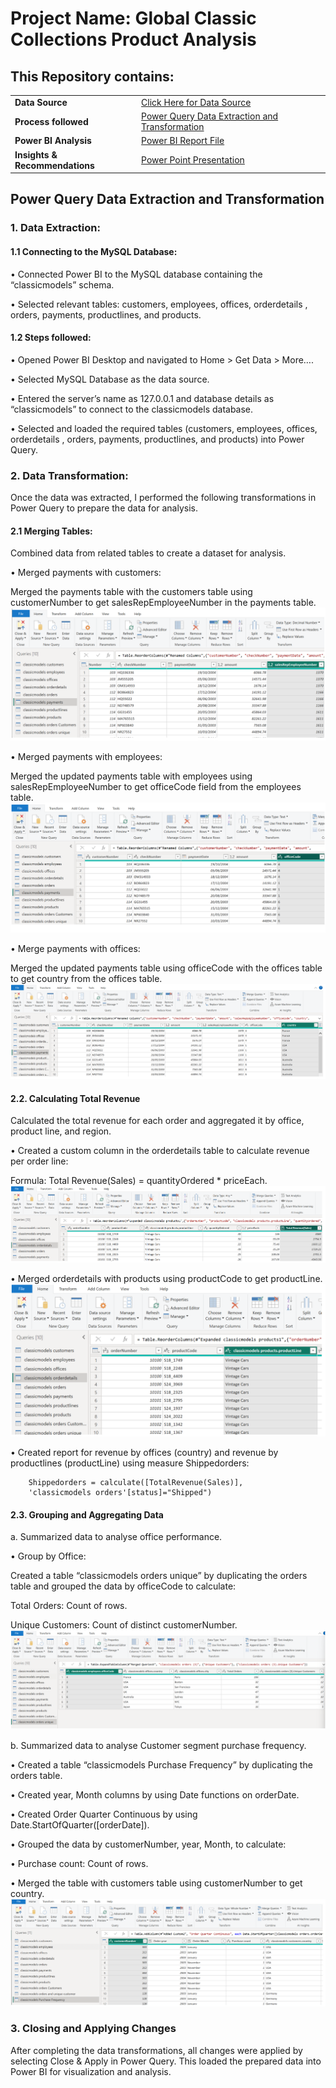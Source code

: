# **Project Name: Global Classic Collections Product Analysis**
## **This Repository contains:**

|                     |                                             |
|---------------------|---------------------------------------------|
| **Data Source**    | [Click Here for Data Source]()             |
| **Process followed** | [Power Query Data Extraction and Transformation](#power-query-data-extraction-and-transformation) |
| **Power BI Analysis** | [Power BI Report File]()                 |
| **Insights & Recommendations** | [Power Point Presentation]()    |




## **Power Query Data Extraction and Transformation**
### **1. Data Extraction:**
#### **1.1 Connecting to the MySQL Database:**
• Connected Power BI to the MySQL database containing the “classicmodels” schema.

• Selected relevant tables: customers, employees, offices, orderdetails , orders, payments, productlines, and products.

#### **1.2 Steps followed:**
• Opened Power BI Desktop and navigated to Home > Get Data > More….

• Selected MySQL Database as the data source.

• Entered the server’s name as 127.0.0.1 and database details as “classicmodels” to connect to the classicmodels database.

• Selected and loaded the required tables (customers, employees, offices, orderdetails , orders, payments, productlines, and products) into Power Query.
        
### **2. Data Transformation:**
Once the data was extracted, I performed the following transformations in Power Query to prepare the data for analysis.

#### **2.1 Merging Tables:**
Combined data from related tables to create a dataset for analysis.

• Merged payments with customers:

Merged the payments table with the customers table using customerNumber to get salesRepEmployeeNumber in the payments table.
![image1](https://github.com/DataBySwapna/My-Portfolio/blob/main/PowerBI/Global%20Classic%20Collections%20Project/Images/Data_Transformation-1.png)

• Merged payments with employees:

Merged the updated payments table with employees using salesRepEmployeeNumber to get officeCode field from the employees table.
![image2](https://github.com/DataBySwapna/My-Portfolio/blob/main/PowerBI/Global%20Classic%20Collections%20Project/Images/Data_Transformation-2.png)

• Merge payments with offices:

Merged the updated payments table using officeCode with the offices table to get country from the offices table.
![image3](https://github.com/DataBySwapna/My-Portfolio/blob/main/PowerBI/Global%20Classic%20Collections%20Project/Images/Data_Transformation-3.png)

#### **2.2. Calculating Total Revenue**
Calculated the total revenue for each order and aggregated it by office, product line, and region.

• Created a custom column in the orderdetails table to calculate revenue per order line:

Formula: Total Revenue(Sales) = quantityOrdered * priceEach.
![image4](https://github.com/DataBySwapna/My-Portfolio/blob/main/PowerBI/Global%20Classic%20Collections%20Project/Images/Data_Transformation-4.png)

• Merged orderdetails with products using productCode to get productLine.
![image5](https://github.com/DataBySwapna/My-Portfolio/blob/main/PowerBI/Global%20Classic%20Collections%20Project/Images/Data_Transformation-5.png)

• Created report for revenue by offices (country) and revenue by productlines (productLine) using measure Shippedorders:

        Shippedorders = calculate([TotalRevenue(Sales)], 
        'classicmodels orders'[status]="Shipped")

#### **2.3. Grouping and Aggregating Data**

a. Summarized data to analyse office performance.

• Group by Office:

Created a table “classicmodels orders unique” by duplicating the orders table and grouped the data by officeCode to calculate:

Total Orders: Count of rows.

Unique Customers: Count of distinct customerNumber.
![image6](https://github.com/DataBySwapna/My-Portfolio/blob/main/PowerBI/Global%20Classic%20Collections%20Project/Images/Data_Transformation-6.png)

b.	Summarized data to analyse Customer segment purchase frequency.

• Created a table “classicmodels Purchase Frequency” by duplicating the orders table.

• Created year, Month columns by using Date functions on orderDate.

• Created Order Quarter Continuous by using Date.StartOfQuarter([orderDate]).

• Grouped the data by customerNumber, year, Month, to calculate:

• Purchase count: Count of rows.

• Merged the table with customers table using customerNumber to get country.
![image7](https://github.com/DataBySwapna/My-Portfolio/blob/main/PowerBI/Global%20Classic%20Collections%20Project/Images/Data_Transformation-7.png)

### **3. Closing and Applying Changes**
After completing the data transformations, all changes were applied by selecting Close & Apply in Power Query. This loaded the prepared data into Power BI for visualization and analysis.






